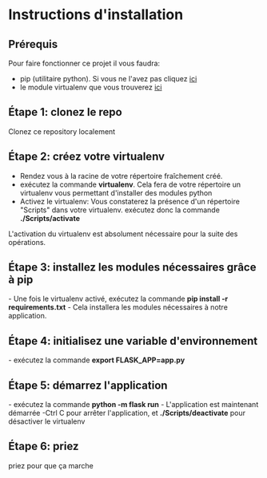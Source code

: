 <h1>Instructions d'installation</h1>

<h2>Prérequis</h2>

Pour faire fonctionner ce projet il vous faudra:
- pip (utilitaire python). Si vous ne l'avez pas cliquez <a target="_blank" href="https://pip.pypa.io/en/stable/installing/">ici</a>
- le module virtualenv que vous trouverez <a target="_blank" href="https://virtualenv.pypa.io/en/latest/installation/">ici</a>

<h2>Étape 1: clonez le repo</h2>

Clonez ce repository localement

<h2>Étape 2: créez votre virtualenv</h2>

- Rendez vous à la racine de votre répertoire fraîchement créé.
- exécutez la commande <strong>virtualenv</strong>. Cela fera de votre répertoire un virtualenv vous permettant d'installer des modules python
- Activez le virtualenv: Vous constaterez la présence d'un répertoire "Scripts" dans votre virtualenv. 
  exécutez donc la commande <strong>./Scripts/activate</strong>

L'activation du virtualenv est absolument nécessaire pour la suite des opérations.

<h2>Étape 3: installez les modules nécessaires grâce à pip</h2>
- Une fois le virtualenv activé, exécutez la commande <strong>pip install -r requirements.txt</strong>
- Cela installera les modules nécessaires à notre application.

<h2>Étape 4: initialisez une variable d'environnement</h2>
- exécutez la commande <strong>export FLASK_APP=app.py</strong>

<h2>Étape 5: démarrez l'application</h2>
- exécutez la commande <strong>python -m flask run</strong>
- L'application est maintenant démarrée
-Ctrl C pour arrêter l'application, et <strong>./Scripts/deactivate</strong> pour désactiver le virtualenv

<h2>Étape 6: priez</h2>
priez pour que ça marche


